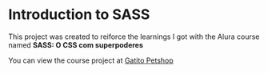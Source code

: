# Introduction to SASS

This project was created to reiforce the learnings I got with the Alura course named **SASS: O CSS com superpoderes**

You can view the course project at [Gatito Petshop](https://theawesomestorm.github.io/Introduction-to-SASS/)

